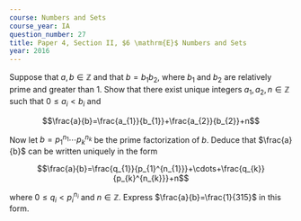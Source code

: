 ```yaml
---
course: Numbers and Sets
course_year: IA
question_number: 27
title: Paper 4, Section II, $6 \mathrm{E}$ Numbers and Sets
year: 2016
---
```




Suppose that $a, b \in \mathbb{Z}$ and that $b=b_{1} b_{2}$, where $b_{1}$ and $b_{2}$ are relatively prime and greater than 1. Show that there exist unique integers $a_{1}, a_{2}, n \in \mathbb{Z}$ such that $0 \leqslant a_{i}<b_{i}$ and

$$\frac{a}{b}=\frac{a_{1}}{b_{1}}+\frac{a_{2}}{b_{2}}+n$$

Now let $b=p_{1}^{n_{1}} \cdots p_{k}^{n_{k}}$ be the prime factorization of $b$. Deduce that $\frac{a}{b}$ can be written uniquely in the form

$$\frac{a}{b}=\frac{q_{1}}{p_{1}^{n_{1}}}+\cdots+\frac{q_{k}}{p_{k}^{n_{k}}}+n$$

where $0 \leqslant q_{i}<p_{i}^{n_{i}}$ and $n \in \mathbb{Z}$. Express $\frac{a}{b}=\frac{1}{315}$ in this form.